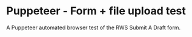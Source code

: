 # Puppeteer - Form + file upload test
A Puppeteer automated browser test of the RWS Submit A Draft form.
